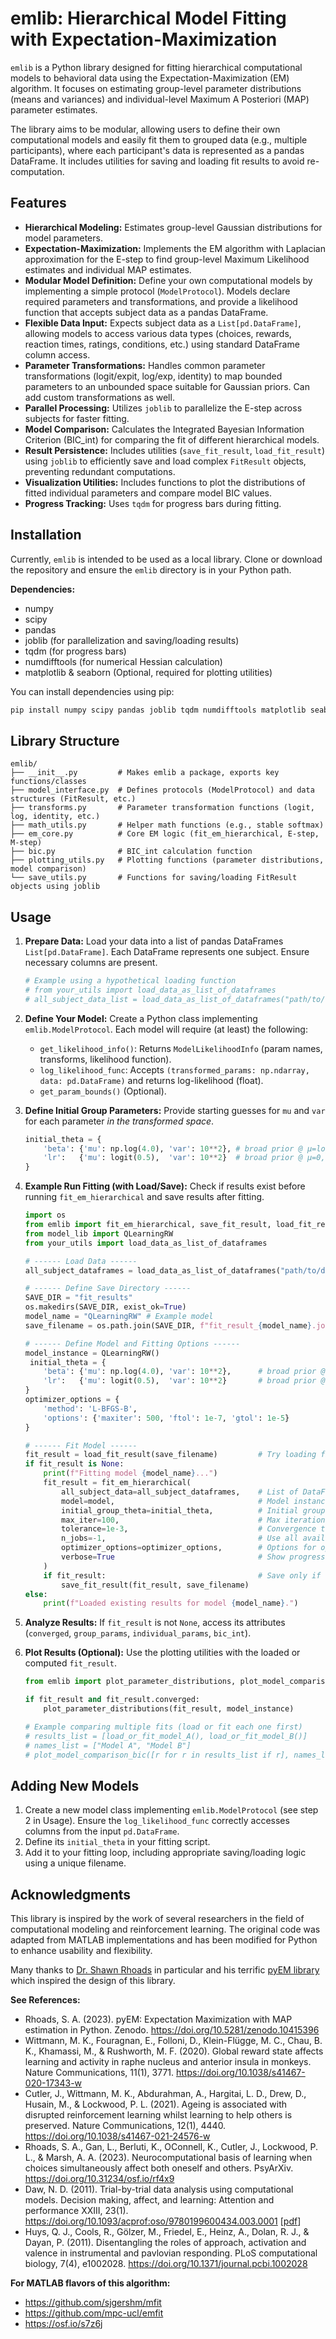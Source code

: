 # emlib: Hierarchical Model Fitting with Expectation-Maximization

`emlib` is a Python library designed for fitting hierarchical computational models to behavioral data using the Expectation-Maximization (EM) algorithm. It focuses on estimating group-level parameter distributions (means and variances) and individual-level Maximum A Posteriori (MAP) parameter estimates.

The library aims to be modular, allowing users to define their own computational models and easily fit them to grouped data (e.g., multiple participants), where each participant's data is represented as a pandas DataFrame. It includes utilities for saving and loading fit results to avoid re-computation.

## Features

*   **Hierarchical Modeling:** Estimates group-level Gaussian distributions for model parameters.
*   **Expectation-Maximization:** Implements the EM algorithm with Laplacian approximation for the E-step to find group-level Maximum Likelihood estimates and individual MAP estimates.
*   **Modular Model Definition:** Define your own computational models by implementing a simple protocol (`ModelProtocol`). Models declare required parameters and transformations, and provide a likelihood function that accepts subject data as a pandas DataFrame.
*   **Flexible Data Input:** Expects subject data as a `List[pd.DataFrame]`, allowing models to access various data types (choices, rewards, reaction times, ratings, conditions, etc.) using standard DataFrame column access.
*   **Parameter Transformations:** Handles common parameter transformations (logit/expit, log/exp, identity) to map bounded parameters to an unbounded space suitable for Gaussian priors. Can add custom transformations as well.
*   **Parallel Processing:** Utilizes `joblib` to parallelize the E-step across subjects for faster fitting.
*   **Model Comparison:** Calculates the Integrated Bayesian Information Criterion (BIC_int) for comparing the fit of different hierarchical models.
*   **Result Persistence:** Includes utilities (`save_fit_result`, `load_fit_result`) using `joblib` to efficiently save and load complex `FitResult` objects, preventing redundant computations.
*   **Visualization Utilities:** Includes functions to plot the distributions of fitted individual parameters and compare model BIC values.
*   **Progress Tracking:** Uses `tqdm` for progress bars during fitting.

## Installation

Currently, `emlib` is intended to be used as a local library. Clone or download the repository and ensure the `emlib` directory is in your Python path.

**Dependencies:**

*   numpy
*   scipy
*   pandas
*   joblib (for parallelization and saving/loading results)
*   tqdm (for progress bars)
*   numdifftools (for numerical Hessian calculation)
*   matplotlib & seaborn (Optional, required for plotting utilities)

You can install dependencies using pip:
```bash
pip install numpy scipy pandas joblib tqdm numdifftools matplotlib seaborn
```

## Library Structure

```
emlib/
├── __init__.py         # Makes emlib a package, exports key functions/classes
├── model_interface.py  # Defines protocols (ModelProtocol) and data structures (FitResult, etc.)
├── transforms.py       # Parameter transformation functions (logit, log, identity, etc.)
├── math_utils.py       # Helper math functions (e.g., stable softmax)
├── em_core.py          # Core EM logic (fit_em_hierarchical, E-step, M-step)
├── bic.py              # BIC_int calculation function
├── plotting_utils.py   # Plotting functions (parameter distributions, model comparison)
└── save_utils.py       # Functions for saving/loading FitResult objects using joblib
```

## Usage

1.  **Prepare Data:** Load your data into a list of pandas DataFrames `List[pd.DataFrame]`. Each DataFrame represents one subject. Ensure necessary columns are present.

    ```python
    # Example using a hypothetical loading function
    # from your_utils import load_data_as_list_of_dataframes
    # all_subject_data_list = load_data_as_list_of_dataframes("path/to/data.csv", ...)
    ```

2.  **Define Your Model:** Create a Python class implementing `emlib.ModelProtocol`. Each model will require (at least) the following:
    *   `get_likelihood_info()`: Returns `ModelLikelihoodInfo` (param names, transforms, likelihood function).
    *   `log_likelihood_func`: Accepts `(transformed_params: np.ndarray, data: pd.DataFrame)` and returns log-likelihood (float).
    *   `get_param_bounds()` (Optional).

3.  **Define Initial Group Parameters:** Provide starting guesses for `mu` and `var` for each parameter *in the transformed space*.

    ```python
    initial_theta = {
        'beta': {'mu': np.log(4.0), 'var': 10**2}, # broad prior @ μ=log(4), σ=10
        'lr':   {'mu': logit(0.5),  'var': 10**2}  # broad prior @ μ=0, σ=10
    }
    ```

4.  **Example Run Fitting (with Load/Save):** Check if results exist before running `fit_em_hierarchical` and save results after fitting.

    ```python
    import os
    from emlib import fit_em_hierarchical, save_fit_result, load_fit_result
    from model_lib import QLearningRW
    from your_utils import load_data_as_list_of_dataframes

    # ------ Load Data ------
    all_subject_dataframes = load_data_as_list_of_dataframes("path/to/data.csv", ...)

    # ------ Define Save Directory ------
    SAVE_DIR = "fit_results"
    os.makedirs(SAVE_DIR, exist_ok=True)
    model_name = "QLearningRW" # Example model
    save_filename = os.path.join(SAVE_DIR, f"fit_result_{model_name}.joblib")

    # ------ Define Model and Fitting Options ------
    model_instance = QLearningRW()
     initial_theta = {
        'beta': {'mu': np.log(4.0), 'var': 10**2},      # broad prior @ μ=log(4), σ=10
        'lr':   {'mu': logit(0.5),  'var': 10**2}       # broad prior @ μ=0, σ=10
    }
    optimizer_options = {
        'method': 'L-BFGS-B',
        'options': {'maxiter': 500, 'ftol': 1e-7, 'gtol': 1e-5}
    }

    # ------ Fit Model ------
    fit_result = load_fit_result(save_filename)         # Try loading first
    if fit_result is None:
        print(f"Fitting model {model_name}...")
        fit_result = fit_em_hierarchical(
            all_subject_data=all_subject_dataframes,    # List of DataFrames
            model=model,                                # Model instance
            initial_group_theta=initial_theta,          # Initial group parameters
            max_iter=100,                               # Max iterations for EM
            tolerance=1e-3,                             # Convergence tolerance
            n_jobs=-1,                                  # Use all available cores
            optimizer_options=optimizer_options,        # Options for optimizer
            verbose=True                                # Show progress for fitting runs
        )
        if fit_result:                                  # Save only if fitting was successful
            save_fit_result(fit_result, save_filename)
    else:
        print(f"Loaded existing results for model {model_name}.")

    ```

5.  **Analyze Results:** If `fit_result` is not `None`, access its attributes (`converged`, `group_params`, `individual_params`, `bic_int`).

6.  **Plot Results (Optional):** Use the plotting utilities with the loaded or computed `fit_result`.

    ```python
    from emlib import plot_parameter_distributions, plot_model_comparison_bic

    if fit_result and fit_result.converged:
        plot_parameter_distributions(fit_result, model_instance)

    # Example comparing multiple fits (load or fit each one first)
    # results_list = [load_or_fit_model_A(), load_or_fit_model_B()]
    # names_list = ["Model A", "Model B"]
    # plot_model_comparison_bic([r for r in results_list if r], names_list) # Filter None results
    ```

## Adding New Models

1.  Create a new model class implementing `emlib.ModelProtocol` (see step 2 in Usage). Ensure the `log_likelihood_func` correctly accesses columns from the input `pd.DataFrame`.
2.  Define its `initial_theta` in your fitting script.
3.  Add it to your fitting loop, including appropriate saving/loading logic using a unique filename.

## Acknowledgments

This library is inspired by the work of several researchers in the field of computational modeling and reinforcement learning. The original code was adapted from MATLAB implementations and has been modified for Python to enhance usability and flexibility. 

Many thanks to <a href="https://shawnrhoads.github.io/">Dr. Shawn Rhoads</a> in particular and his terrific <a href="https://github.com/shawnrhoads/pyEM">pyEM library</a> which inspired the design of this library.

**See References:**
- Rhoads, S. A. (2023). pyEM: Expectation Maximization with MAP estimation in Python. Zenodo. https://doi.org/10.5281/zenodo.10415396
- Wittmann, M. K., Fouragnan, E., Folloni, D., Klein-Flügge, M. C., Chau, B. K., Khamassi, M., & Rushworth, M. F. (2020). Global reward state affects learning and activity in raphe nucleus and anterior insula in monkeys. Nature Communications, 11(1), 3771. https://doi.org/10.1038/s41467-020-17343-w
- Cutler, J., Wittmann, M. K., Abdurahman, A., Hargitai, L. D., Drew, D., Husain, M., & Lockwood, P. L. (2021). Ageing is associated with disrupted reinforcement learning whilst learning to help others is preserved. Nature Communications, 12(1), 4440. https://doi.org/10.1038/s41467-021-24576-w
- Rhoads, S. A., Gan, L., Berluti, K., OConnell, K., Cutler, J., Lockwood, P. L., & Marsh, A. A. (2023). Neurocomputational basis of learning when choices simultaneously affect both oneself and others. PsyArXiv. https://doi.org/10.31234/osf.io/rf4x9
- Daw, N. D. (2011). Trial-by-trial data analysis using computational models. Decision making, affect, and learning: Attention and performance XXIII, 23(1). https://doi.org/10.1093/acprof:oso/9780199600434.003.0001 [<a href="https://www.princeton.edu/~ndaw/d10.pdf">pdf</a>]
- Huys, Q. J., Cools, R., Gölzer, M., Friedel, E., Heinz, A., Dolan, R. J., & Dayan, P. (2011). Disentangling the roles of approach, activation and valence in instrumental and pavlovian responding. PLoS computational biology, 7(4), e1002028. https://doi.org/10.1371/journal.pcbi.1002028 

**For MATLAB flavors of this algorithm:**
- https://github.com/sjgershm/mfit
- https://github.com/mpc-ucl/emfit
- https://osf.io/s7z6j